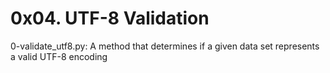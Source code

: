 # 0x04. UTF-8 Validation

0-validate_utf8.py: A method that determines if a given data set represents a valid UTF-8 encoding